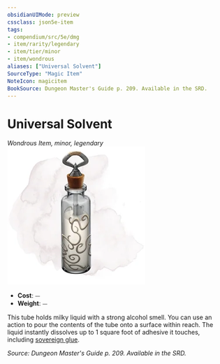 ```yaml
---
obsidianUIMode: preview
cssclass: json5e-item
tags:
- compendium/src/5e/dmg
- item/rarity/legendary
- item/tier/minor
- item/wondrous
aliases: ["Universal Solvent"]
SourceType: "Magic Item"
NoteIcon: magicitem
BookSource: Dungeon Master's Guide p. 209. Available in the SRD.
---
```

# Universal Solvent
*Wondrous Item, minor, legendary*  
![](https://raw.githubusercontent.com/5etools-mirror-2/5etools-img/main/items/DMG/Universal%20Solvent.webp#right)  

- **Cost**: ⏤
- **Weight**: ⏤

This tube holds milky liquid with a strong alcohol smell. You can use an action to pour the contents of the tube onto a surface within reach. The liquid instantly dissolves up to 1 square foot of adhesive it touches, including [sovereign glue](/2-Mechanics/CLI/items/sovereign-glue.md).

*Source: Dungeon Master's Guide p. 209. Available in the SRD.*